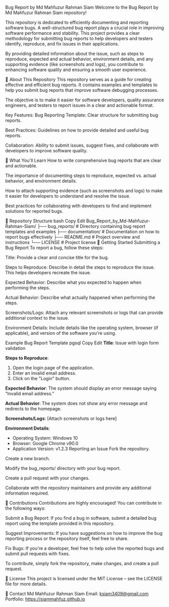 Bug Report by Md Mahfuzur Rahman Siam
Welcome to the Bug Report by Md Mahfuzur Rahman Siam repository!

This repository is dedicated to efficiently documenting and reporting software bugs. A well-structured bug report plays a crucial role in improving software performance and stability. This project provides a clear methodology for submitting bug reports to help developers and testers identify, reproduce, and fix issues in their applications.

By providing detailed information about the issue, such as steps to reproduce, expected and actual behavior, environment details, and any supporting evidence (like screenshots and logs), you contribute to enhancing software quality and ensuring a smooth user experience.

📌 About This Repository
This repository serves as a guide for creating effective and efficient bug reports. It contains examples and templates to help you submit bug reports that improve software debugging processes.

The objective is to make it easier for software developers, quality assurance engineers, and testers to report issues in a clear and actionable format.

Key Features:
Bug Reporting Template: Clear structure for submitting bug reports.

Best Practices: Guidelines on how to provide detailed and useful bug reports.

Collaboration: Ability to submit issues, suggest fixes, and collaborate with developers to improve software quality.

🧠 What You'll Learn
How to write comprehensive bug reports that are clear and actionable.

The importance of documenting steps to reproduce, expected vs. actual behavior, and environment details.

How to attach supporting evidence (such as screenshots and logs) to make it easier for developers to understand and resolve the issue.

Best practices for collaborating with developers to find and implement solutions for reported bugs.

📂 Repository Structure
bash
Copy
Edit
Bug_Report_by_Md-Mahfuzur-Rahman-Siam/
├── bug_reports/          # Directory containing bug report templates and examples
├── documentation/        # Documentation on how to report bugs effectively
├── README.md             # Project overview and instructions
└── LICENSE               # Project license
🚀 Getting Started
Submitting a Bug Report
To report a bug, follow these steps:

Title: Provide a clear and concise title for the bug.

Steps to Reproduce: Describe in detail the steps to reproduce the issue. This helps developers recreate the issue.

Expected Behavior: Describe what you expected to happen when performing the steps.

Actual Behavior: Describe what actually happened when performing the steps.

Screenshots/Logs: Attach any relevant screenshots or logs that can provide additional context to the issue.

Environment Details: Include details like the operating system, browser (if applicable), and version of the software you're using.

Example Bug Report Template
pgsql
Copy
Edit
**Title**: Issue with login form validation

**Steps to Reproduce**:
1. Open the login page of the application.
2. Enter an invalid email address.
3. Click on the "Login" button.

**Expected Behavior**:
The system should display an error message saying "Invalid email address."

**Actual Behavior**:
The system does not show any error message and redirects to the homepage.

**Screenshots/Logs**:
[Attach screenshots or logs here]

**Environment Details**:
- Operating System: Windows 10
- Browser: Google Chrome v90.0
- Application Version: v1.2.3
Reporting an Issue
Fork the repository.

Create a new branch.

Modify the bug_reports/ directory with your bug report.

Create a pull request with your changes.

Collaborate with the repository maintainers and provide any additional information required.

🙌 Contributions
Contributions are highly encouraged! You can contribute in the following ways:

Submit a Bug Report: If you find a bug in software, submit a detailed bug report using the template provided in this repository.

Suggest Improvements: If you have suggestions on how to improve the bug reporting process or the repository itself, feel free to share.

Fix Bugs: If you're a developer, feel free to help solve the reported bugs and submit pull requests with fixes.

To contribute, simply fork the repository, make changes, and create a pull request.

📄 License
This project is licensed under the MIT License – see the LICENSE file for more details.

💬 Contact
Md Mahfuzur Rahman Siam
Email: ksiam3409@gmail.com
Portfolio: https://siammahfuz.github.io
